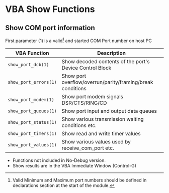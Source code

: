 # VBA Show Functions

## Show COM port information

First parameter (1) is a valid[^1] and started COM Port number on host PC

| VBA Function                         | Description                                                                                                   |
| ------------------------------------ | --------------------------------------------------------------------------------------------------------------|
| `show_port_dcb(1)`                   | Show decoded contents of the port's Device Control Block                                                      |
| `show_port_errors(1)`                | Show port overflow/overrun/parity/framing/break conditions                                                    |          
| `show_port_modem(1)`                 | Show port modem signals DSR/CTS/RING/CD                                                                       |  
| `show_port_queues(1)`                | Show port input and output data queues                                                                        |  
| `show_port_status(1)`                | Show various transmission waiting conditions etc.                                                             |
| `show_port_timers(1)`                | Show read and write timer values                                                                              |
| `show_port_values(1)`                | Show various values used by receive_com_port etc.                                                             |

* Functions not included in No-Debug version.
* Show results are in the VBA Immediate Window (Control-G)

[^1]: Valid Minimum and Maximum port numbers should be defined in declarations section at the start of the module. 
  

